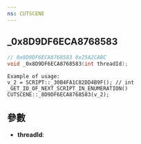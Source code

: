 ```yaml
---
ns: CUTSCENE
---
```

## _0x8D9DF6ECA8768583

```c
// 0x8D9DF6ECA8768583 0x25A2CABC
void _0x8D9DF6ECA8768583(int threadId);
```

```
Example of usage:  
v_2 = SCRIPT::_30B4FA1C82DD4B9F(); // int _GET_ID_OF_NEXT_SCRIPT_IN_ENUMERATION()  
CUTSCENE::_8D9DF6ECA8768583(v_2);  
```

## 參數
* **threadId**: 

